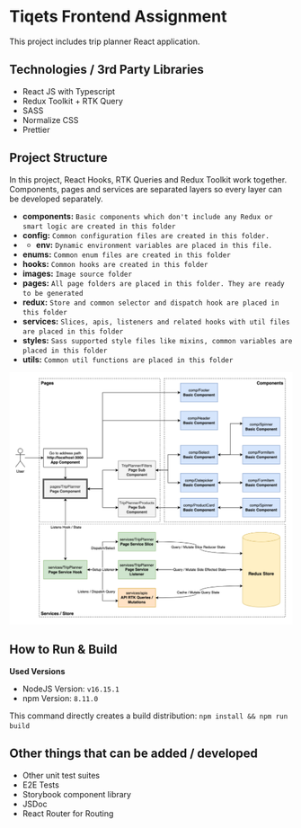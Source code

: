 # Tiqets Frontend Assignment

This project includes trip planner React application. 

## Technologies / 3rd Party Libraries

- React JS with Typescript
- Redux Toolkit + RTK Query
- SASS
- Normalize CSS
- Prettier

## Project Structure

In this project, React Hooks, RTK Queries and Redux Toolkit work together. Components, pages and services are separated layers so every layer can be developed separately.

- **components:** `Basic components which don't include any Redux or smart logic are created in this folder`
- **config:** `Common configuration files are created in this folder.`
- - **env:** `Dynamic environment variables are placed in this file.`
- **enums:** `Common enum files are created in this folder`
- **hooks:** `Common hooks are created in this folder`
- **images:** `Image source folder`
- **pages:** `All page folders are placed in this folder. They are ready to be generated`
- **redux:** `Store and common selector and dispatch hook are placed in this folder`
- **services:** `Slices, apis, listeners and related hooks with util files are placed in this folder`
- **styles:** `Sass supported style files like mixins, common variables are placed in this folder`
- **utils:** `Common util functions are placed in this folder`

![Project Structure](structure.png)

## How to Run & Build

**Used Versions**

- NodeJS Version: `v16.15.1`
- npm Version: `8.11.0`

This command directly creates a build distribution: `npm install && npm run build`

## Other things that can be added / developed

- Other unit test suites
- E2E Tests
- Storybook component library
- JSDoc
- React Router for Routing
